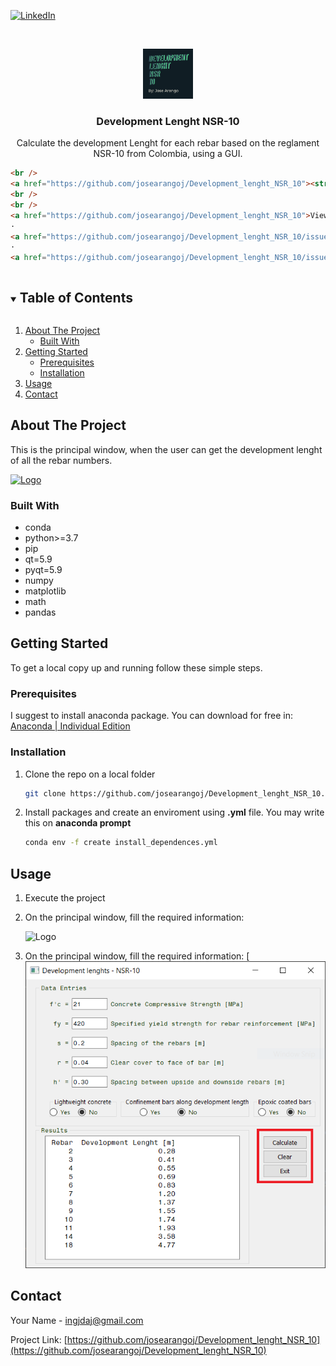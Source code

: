 <!--
*** Thanks for checking out the Best-README-Template. If you have a suggestion
*** that would make this better, please fork the repo and create a pull request
*** or simply open an issue with the tag "enhancement".
*** Thanks again! Now go create something AMAZING! :D
***
***
***
*** To avoid retyping too much info. Do a search and replace for the following:
*** josearangoj, Development_lenght_NSR_10, twitter_handle, ingjdaj@gmail.com, Development Lenght NSR-10, Calculate the development Lenght for each rebar based on the reglament NSR-10 from Colombia, using a GUI.

-->

<!-- PROJECT SHIELDS -->

<!--
*** I'm using markdown "reference style" links for readability.
*** Reference links are enclosed in brackets [ ] instead of parentheses ( ).
*** See the bottom of this document for the declaration of the reference variables
*** for contributors-url, forks-url, etc. This is an optional, concise syntax you may use.
*** https://www.markdownguide.org/basic-syntax/#reference-style-links
-->

[![LinkedIn][linkedin-shield]][linkedin-url]

<!-- PROJECT LOGO -->

<br />
<p align="center">
<a href="https://github.com/josearangoj/Development_lenght_NSR_10">
  <img src="images/logo.png" alt="Logo" width="80" height="80">
</a>

<h3 align="center">Development Lenght NSR-10</h3>

<p align="center">
    Calculate the development Lenght for each rebar based on the reglament NSR-10 from Colombia, using a GUI.

```html
<br />
<a href="https://github.com/josearangoj/Development_lenght_NSR_10"><strong>Explore the docs »</strong></a>
<br />
<br />
<a href="https://github.com/josearangoj/Development_lenght_NSR_10">View Demo</a>
·
<a href="https://github.com/josearangoj/Development_lenght_NSR_10/issues">Report Bug</a>
·
<a href="https://github.com/josearangoj/Development_lenght_NSR_10/issues">Request Feature</a>
```

</p>
</p>

<!-- TABLE OF CONTENTS -->

<details open="open">
  <summary><h2 style="display: inline-block">Table of Contents</h2></summary>
  <ol>
    <li>
      <a href="#about-the-project">About The Project</a>
      <ul>
        <li><a href="#built-with">Built With</a></li>
      </ul>
    </li>
    <li>
      <a href="#getting-started">Getting Started</a>
      <ul>
        <li><a href="#prerequisites">Prerequisites</a></li>
        <li><a href="#installation">Installation</a></li>
      </ul>
    </li>
    <li><a href="#usage">Usage</a></li>
    <li><a href="#contact">Contact</a></li>
  </ol>
</details>

<!-- ABOUT THE PROJECT -->

## About The Project

This is the principal window, when the user can get the development lenght of all the rebar numbers.

  [![Logo](G:\Personal%20Data\My%20Folders\Jose%20Arango\Programación\01_Phyton\00_Longitud_de_Desarrollo\images\1.Program.PNG)](https://github.com/josearangoj/Development_lenght_NSR_10)

### Built With

- conda
- python>=3.7
- pip
- qt=5.9
- pyqt=5.9
- numpy
- matplotlib
- math
- pandas

<!-- GETTING STARTED -->

## Getting Started

To get a local copy up and running follow these simple steps.

### Prerequisites

I suggest to install anaconda package. You can download for free in: [Anaconda | Individual Edition](https://www.anaconda.com/products/individual)

### Installation

1. Clone the repo on a local folder
   
   ```sh
   git clone https://github.com/josearangoj/Development_lenght_NSR_10.git
   ```

2. Install packages and create an enviroment using **.yml** file. You may write this on **anaconda prompt**
   
   ```sh
   conda env -f create install_dependences.yml
   ```

<!-- USAGE EXAMPLES -->

## Usage

1.  Execute the project

2. On the principal window, fill the required information:
   
   ![Logo](G:\Personal%20Data\My%20Folders\Jose%20Arango\Programación\01_Phyton\00_Longitud_de_Desarrollo\images\Step_1.png)

3. On the principal window, fill the required information: [![Logo](images/Step_2.png)

<!-- CONTACT -->

## Contact

Your Name - ingjdaj@gmail.com

Project Link: [https://github.com/josearangoj/Development_lenght_NSR_10](https://github.com/josearangoj/Development_lenght_NSR_10)

<!-- MARKDOWN LINKS & IMAGES -->

<!-- https://www.markdownguide.org/basic-syntax/#reference-style-links -->

[contributors-shield]: https://img.shields.io/github/contributors/josearangoj/repo.svg?style=for-the-badge
[contributors-url]: https://github.com/josearangoj/repo/graphs/contributors
[forks-shield]: https://img.shields.io/github/forks/josearangoj/repo.svg?style=for-the-badge
[forks-url]: https://github.com/josearangoj/repo/network/members
[stars-shield]: https://img.shields.io/github/stars/josearangoj/repo.svg?style=for-the-badge
[stars-url]: https://github.com/josearangoj/repo/stargazers
[issues-shield]: https://img.shields.io/github/issues/josearangoj/repo.svg?style=for-the-badge
[issues-url]: https://github.com/josearangoj/repo/issues
[license-shield]: https://img.shields.io/github/license/josearangoj/repo.svg?style=for-the-badge
[license-url]: https://github.com/josearangoj/repo/blob/master/LICENSE.txt
[linkedin-shield]: https://img.shields.io/badge/-LinkedIn-black.svg?style=for-the-badge&logo=linkedin&colorB=555
[linkedin-url]: https://linkedin.com/in/josearangoj
